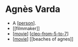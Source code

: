 # Agnès Varda

- A [[person]].
- [[filmmaker]]
- [[movie]] [[cleo-from-5-to-7]]
- [[movie]] [[beaches of agnes]]


[//begin]: # "Autogenerated link references for markdown compatibility"
[person]: person "Person"
[movie]: movie "Movie"
[cleo-from-5-to-7]: cleo-from-5-to-7 "Cleo from 5 to 7"
[//end]: # "Autogenerated link references"